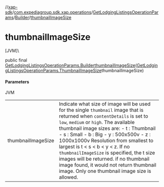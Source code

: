 //[xap-sdk](../../../../index.md)/[com.expediagroup.sdk.xap.operations](../../index.md)/[GetLodgingListingsOperationParams](../index.md)/[Builder](index.md)/[thumbnailImageSize](thumbnail-image-size.md)

# thumbnailImageSize

[JVM]\

public final [GetLodgingListingsOperationParams.Builder](index.md)[thumbnailImageSize](thumbnail-image-size.md)([GetLodgingListingsOperationParams.ThumbnailImageSize](../-thumbnail-image-size/index.md)thumbnailImageSize)

#### Parameters

JVM

| | |
|---|---|
| thumbnailImageSize | Indicate what size of image will be used for the single `thumbnail` image that is returned when `contentDetails` is set to `low`, `medium` or `high`.  The available thumbnail image sizes are: - t : Thumbnail - s : Small - b : Big - y : 500x500v - z : 1000x1000v  Resolution from smallest to largest is t < s < b < y < z.  If no `thumbnailImageSize` is specified, the t size images will be returned.  if no thumbnail image found, it would not return thumbnail image.  Only one thumbnail image size is allowed. |
